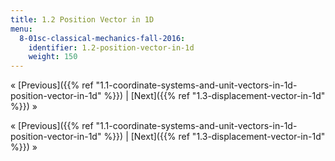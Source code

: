 ```yaml
---
title: 1.2 Position Vector in 1D
menu:
  8-01sc-classical-mechanics-fall-2016:
    identifier: 1.2-position-vector-in-1d
    weight: 150
---
```

« [Previous]({{% ref "1.1-coordinate-systems-and-unit-vectors-in-1d-position-vector-in-1d" %}}) | [Next]({{% ref "1.3-displacement-vector-in-1d" %}}) »

« [Previous]({{% ref "1.1-coordinate-systems-and-unit-vectors-in-1d-position-vector-in-1d" %}}) | [Next]({{% ref "1.3-displacement-vector-in-1d" %}}) »